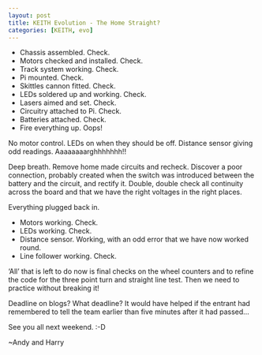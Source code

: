```yaml
---
layout: post
title: KEITH Evolution - The Home Straight?
categories: [KEITH, evo]
---
```


* Chassis assembled. Check.
* Motors checked and installed. Check.
* Track system working. Check.
* Pi mounted. Check.
* Skittles cannon fitted. Check.
* LEDs soldered up and working. Check.
* Lasers aimed and set. Check.
* Circuitry attached to Pi. Check.
* Batteries attached. Check.
* Fire everything up. Oops!

No motor control. LEDs on when they should be off. Distance sensor giving odd readings. Aaaaaaaarghhhhhhh!!

Deep breath. Remove home made circuits and recheck. Discover a poor connection, probably created when the switch was introduced between the battery and the circuit, and rectify it. Double, double check all continuity across the board and that we have the right voltages in the right places.

Everything plugged back in.

* Motors working. Check.
* LEDs working. Check.
* Distance sensor. Working, with an odd error that we have now worked round.
* Line follower working. Check.

‘All’ that is left to do now is final checks on the wheel counters and to refine the code for the three point turn and straight line test. Then we need to practice without breaking it!

Deadline on blogs? What deadline? It would have helped if the entrant had remembered to tell the team earlier than five minutes after it had passed…

See you all next weekend. :-D

~Andy and Harry
